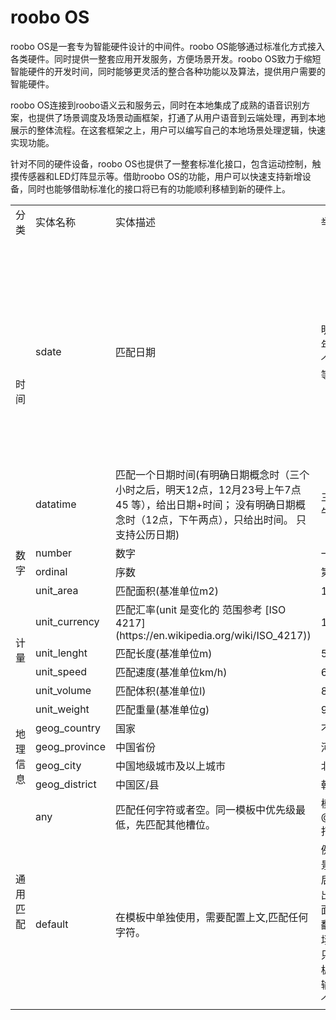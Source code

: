 # roobo OS

roobo OS是一套专为智能硬件设计的中间件。roobo OS能够通过标准化方式接入各类硬件。同时提供一整套应用开发服务，方便场景开发。roobo OS致力于缩短智能硬件的开发时间，同时能够更灵活的整合各种功能以及算法，提供用户需要的智能硬件。

roobo OS连接到roobo语义云和服务云，同时在本地集成了成熟的语音识别方案，也提供了场景调度及场景动画框架，打通了从用户语音到云端处理，再到本地展示的整体流程。在这套框架之上，用户可以编写自己的本地场景处理逻辑，快速实现功能。

针对不同的硬件设备，roobo OS也提供了一整套标准化接口，包含运动控制，触摸传感器和LED灯阵显示等。借助roobo OS的功能，用户可以快速支持新增设备，同时也能够借助标准化的接口将已有的功能顺利移植到新的硬件上。

<table >
<tr><td>分类</td><td >实体名称</td><td >实体描述</td><td >举例</td><td >返回数据格式</td></tr>

<tr><td rowspan="2">时间</td><td>sdate</td><td>匹配日期</td><td>明天，大后天明年三月四号，下个月五号国庆节等</td>
<td>
<div> {"year":"2017","month":"05",</div>
<div>"day":"26","especial":"",</div>
<div>"kind":0, "status":0,</div>
<div>"leap":false,"delta":0,</div>
<div>"yeardelta":0,"monthdelta":0}</div>
<div>year :年</div>
<div>month:月</div>
<div>day:日</div>
<div>especial：节日描述</div>
<div>kind： 农历，公历</div>
<div>status： 状态</div>
<div>leap: 是否是闰月</div>
<div>delta: 天数，做推理用（三十之后的100天，只支持天数)</div>
<div>yeardelta:</div>
<div>monthdelta:</div>
</td></tr>

<tr><td>datatime</td><td>匹配一个日期时间(有明确日期概念时（三个小时之后，明天12点，12月23号上午7点45 等），给出日期+时间； 没有明确日期概念时（12点，下午两点），只给出时间。 只支持公历日期)</td><td>三个小时之后,下午两点</td>
<td>{"date":"2017-01-01", "time":"08:00:00", "meridian":"am", "illegal":0}
</td></tr>

<tr><td rowspan="2">数字</td><td>number</td><td>数字</td><td>一万零三十</td><td>10030</td></tr>
<tr><td>ordinal</td><td>序数</td><td>第8个</td><td>8</td></tr>
<tr><td rowspan="6">计量</td><td>unit_area</td><td>匹配面积(基准单位m2)</td><td>1平方米</td><td>{"amount":1,"unit":"m2"}</td></tr>
<tr><td>unit_currency</td><td>匹配汇率(unit 是变化的 范围参考 [ISO 4217](https://en.wikipedia.org/wiki/ISO_4217))</td><td>10美元</td><td>{"amount":10,"unit":"USD"}
</td></tr>
<tr><td>unit_lenght</td><td>匹配长度(基准单位m)</td><td>5厘米</td><td>{"amount":0.05,"unit":"m"}</td></tr>
<tr><td>unit_speed</td><td>匹配速度(基准单位km/h)</td><td>6千米每小时</td><td>{"amount":6,"unit":"km/h"}</td></tr>
<tr><td>unit_volume</td><td>匹配体积(基准单位l)</td><td>890毫升</td><td>{"amount":0.89,"unit":"l"}</td></tr>
<tr><td>unit_weight</td><td>匹配重量(基准单位g)</td><td>9斤</td><td>{"amount":4500,"unit":"g"}</td></tr>

<tr><td rowspan="4">地理信息</td><td>geog_country</td><td>国家</td><td>不丹</td><td>不丹</td></tr>
<tr><td>geog_province</td><td>中国省份</td><td>河南省</td><td>河南省</td></tr>
<tr><td>geog_city</td><td>中国地级城市及以上城市</td><td>北京市</td><td>北京市</td></tr>
<tr><td>geog_district</td><td>中国区/县</td><td>朝阳区</td><td>朝阳区</td></tr>

<tr><td rowspan="2">通用匹配</td><td>any</td><td>匹配任何字符或者空。同一模板中优先级最低，先匹配其他槽位。</td><td>模板：
打电话给@sys.any:name
打电话给李XXX</td><td></td></tr>
<tr><td>default</td><td>在模板中单独使用，需要配置上文,匹配任何字符。</td><td>例如：英译汉场景。进入场景后，只要没有退出场景，所有后面的输入都需要翻译。就需要在场景中配置一个只有default的模板来匹配所有的输入，来实现这个功能。</td><td></td></tr>
</table>

